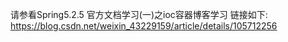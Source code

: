 请参看Spring5.2.5 官方文档学习(一)之ioc容器博客学习 
链接如下:
https://blog.csdn.net/weixin_43229159/article/details/105712256
